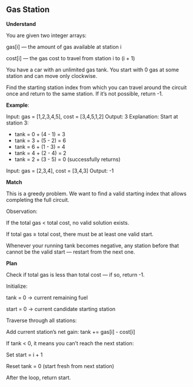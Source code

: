 ## Gas Station

**Understand**

You are given two integer arrays:

gas[i] — the amount of gas available at station i

cost[i] — the gas cost to travel from station i to (i + 1)

You have a car with an unlimited gas tank.
You start with 0 gas at some station and can move only clockwise.

Find the starting station index from which you can travel around the circuit once and return to the same station.
If it’s not possible, return -1.

**Example**:

Input: gas = [1,2,3,4,5], cost = [3,4,5,1,2]
Output: 3
Explanation:
Start at station 3:

- tank = 0 + (4 - 1) = 3
- tank = 3 + (5 - 2) = 6
- tank = 6 + (1 - 3) = 4
- tank = 4 + (2 - 4) = 2
- tank = 2 + (3 - 5) = 0 (successfully returns)

Input: gas = [2,3,4], cost = [3,4,3]
Output: -1

**Match**

This is a greedy problem.
We want to find a valid starting index that allows completing the full circuit.

Observation:

If the total gas < total cost, no valid solution exists.

If total gas ≥ total cost, there must be at least one valid start.

Whenever your running tank becomes negative, any station before that cannot be the valid start — restart from the next one.

**Plan**

Check if total gas is less than total cost — if so, return -1.

Initialize:

tank = 0 → current remaining fuel

start = 0 → current candidate starting station

Traverse through all stations:

Add current station’s net gain: tank += gas[i] - cost[i]

If tank < 0, it means you can’t reach the next station:

Set start = i + 1

Reset tank = 0 (start fresh from next station)

After the loop, return start.

